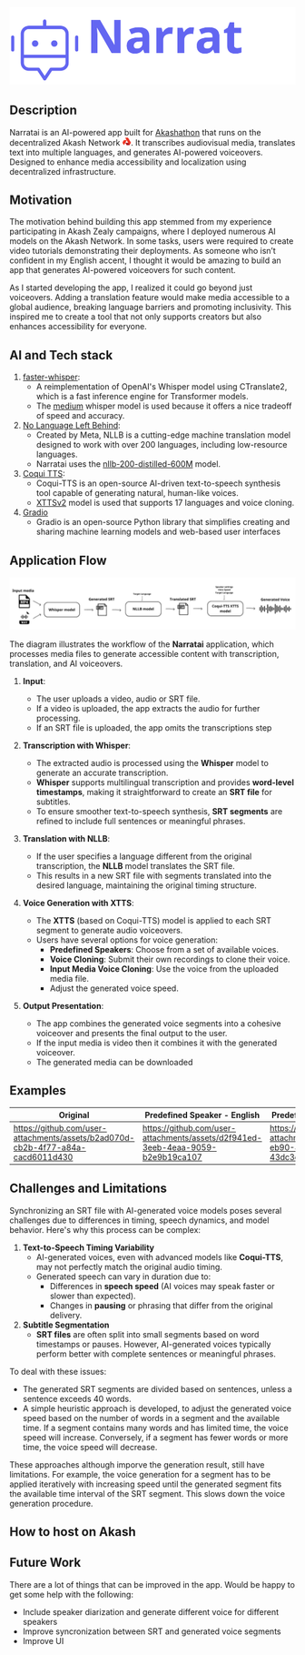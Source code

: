 
<img src="assets/image/Narratai_lg.png"  alt="Narratai logo"/>

## Description
Narratai is an AI-powered app built for [Akashathon](https://app.buidlbox.io/akash-network/akashathon-3) 
that runs on the decentralized Akash Network <img src="assets/image/akash-logo-sm.png" alt="drawing" style="width:15px;"/>.
It transcribes audiovisual media, translates text into multiple languages, and generates AI-powered voiceovers. 
Designed to enhance media accessibility and localization using decentralized infrastructure.

## Motivation
The motivation behind building this app stemmed from my experience participating in Akash Zealy campaigns, 
where I deployed numerous AI models on the Akash Network. 
In some tasks, users were required to create video tutorials demonstrating their deployments. 
As someone who isn’t confident in my English accent, 
I thought it would be amazing to build an app that generates AI-powered voiceovers for such content.

As I started developing the app, I realized it could go beyond just voiceovers. 
Adding a translation feature would make media accessible to a global audience, 
breaking language barriers and promoting inclusivity. 
This inspired me to create a tool that not only supports creators but also enhances accessibility for everyone.

## AI and Tech stack

1. [faster-whisper](https://github.com/SYSTRAN/faster-whisper):
   - A reimplementation of OpenAI's Whisper model using CTranslate2, which is a fast inference engine for Transformer models.
   - The [medium](https://huggingface.co/Systran/faster-whisper-medium) whisper model is used because it offers a nice tradeoff of speed and accuracy.
2. [No Language Left Behind](https://ai.meta.com/research/no-language-left-behind/):
   - Created by Meta, NLLB is a cutting-edge machine translation model designed to work with over 200 languages, including low-resource languages.
   - Narratai uses the [nllb-200-distilled-600M](https://huggingface.co/facebook/nllb-200-distilled-600M) model.
3. [Coqui TTS](https://github.com/coqui-ai/TTS):
   - Coqui-TTS is an open-source AI-driven text-to-speech synthesis tool capable of generating natural, human-like voices.
   - [XTTSv2](https://docs.coqui.ai/en/latest/models/xtts.html) model is used that supports 17 languages and voice cloning.
4. [Gradio](https://www.gradio.app/)
   - Gradio is an open-source Python library that simplifies creating and sharing machine learning models and web-based user interfaces
    
## Application Flow  
![alt text](assets/image/diagram.png)

The diagram illustrates the workflow of the **Narratai** application, which processes media files to generate accessible content with transcription, translation, and AI voiceovers.

1. **Input**:  
   - The user uploads a video, audio or SRT file.  
   - If a video is uploaded, the app extracts the audio for further processing.  
   - If an SRT file is uploaded, the app omits the transcriptions step

2. **Transcription with Whisper**:  
   - The extracted audio is processed using the **Whisper** model to generate an accurate transcription.  
   - **Whisper** supports multilingual transcription and provides **word-level timestamps**, making it straightforward to create an **SRT file** for subtitles.  
   - To ensure smoother text-to-speech synthesis, **SRT segments** are refined to include full sentences or meaningful phrases.  

3. **Translation with NLLB**:  
   - If the user specifies a language different from the original transcription, the **NLLB** model translates the SRT file.  
   - This results in a new SRT file with segments translated into the desired language, maintaining the original timing structure.  

4. **Voice Generation with XTTS**:  
   - The **XTTS** (based on Coqui-TTS) model is applied to each SRT segment to generate audio voiceovers.  
   - Users have several options for voice generation:
     - **Predefined Speakers**: Choose from a set of available voices.  
     - **Voice Cloning**: Submit their own recordings to clone their voice.  
     - **Input Media Voice Cloning**: Use the voice from the uploaded media file.  
     - Adjust the generated voice speed.

5. **Output Presentation**:  
   - The app combines the generated voice segments into a cohesive voiceover and presents the final output to the user. 
   - If the input media is video then it combines it with the generated voiceover.
   - The generated media can be downloaded

## Examples

| Original                                  | Predefined Speaker - English | Predefined Speaker - Spanish | Voice Cloning - Japanese |
|-------------------------------------------|------------------------------|------------------------------|--------------------------|
|https://github.com/user-attachments/assets/b2ad070d-cb2b-4f77-a84a-cacd6011d430| https://github.com/user-attachments/assets/d2f941ed-3eeb-4eaa-9059-b2e9b19ca107| https://github.com/user-attachments/assets/e2d7b58d-eb90-46d6-ba0d-43dc3d06b3a7 | https://github.com/user-attachments/assets/3ed7d2dd-4a64-4b3e-abf5-4e2a28a3fcfd |


## Challenges and Limitations
Synchronizing an SRT file with AI-generated voice models poses several challenges due to differences in timing, speech dynamics, and model behavior. Here's why this process can be complex:
 1. **Text-to-Speech Timing Variability**
    - AI-generated voices, even with advanced models like **Coqui-TTS**, may not perfectly match the original audio timing.
    - Generated speech can vary in duration due to:
      - Differences in **speech speed** (AI voices may speak faster or slower than expected).
      - Changes in **pausing** or phrasing that differ from the original delivery.
2. **Subtitle Segmentation**
   - **SRT files** are often split into small segments based on word timestamps or pauses. However, AI-generated voices typically perform better with complete sentences or meaningful phrases.

To deal with these issues:
- The generated SRT segments are divided based on sentences, unless a sentence exceeds 40 words.
- A simple heuristic approach is developed, to adjust the generated voice speed based on the number of words in a segment and the available time. If a segment contains many words and has limited time, the voice speed will increase. Conversely, if a segment has fewer words or more time, the voice speed will decrease.

These approaches although imporve the generation result, still have limitations. For example, the voice generation for a segment has to be applied iteratively with increasing speed until the generated segment fits the available time interval of the SRT segment. This slows down the voice generation procedure.

## How to host on Akash


## Future Work
There are a lot of things that can be improved in the app. Would be happy to get some help with the following:
- Include speaker diarization and generate different voice for different speakers
- Improve syncronization between SRT and generated voice segments
- Improve UI 
